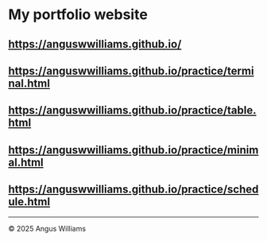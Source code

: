 # My portfolio website

## https://anguswwilliams.github.io/
## https://anguswwilliams.github.io/practice/terminal.html
## https://anguswwilliams.github.io/practice/table.html
## https://anguswwilliams.github.io/practice/minimal.html
## https://anguswwilliams.github.io/practice/schedule.html

---

© 2025 Angus Williams
